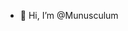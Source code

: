 - 👋 Hi, I’m @Munusculum

<!---
Munusculum/Munusculum is a ✨ special ✨ repository because its `README.md` (this file) appears on your GitHub profile.
You can click the Preview link to take a look at your changes.
--->
